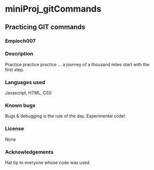 # miniProj_gitCommands
## Practicing GIT commands
### Empiech007
### Description 
Practice practice practice ... a journey of a thousand miles start with the first step.
### Languages used
Javascript, HTML, CSS
### Known bugs
Bugs & debugging is the rule of the day. Experimental code!
### License
None
### Acknowledgements
Hat tip to everyone whose code was used.
